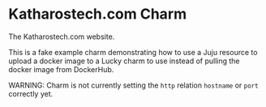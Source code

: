 # Katharostech.com Charm

The Katharostech.com website.

This is a fake example charm demonstrating how to use a Juju resource to upload a docker image to a Lucky charm to use instead of pulling the docker image from DockerHub.

WARNING: Charm is not currently setting the `http` relation `hostname` or `port` correctly yet.
